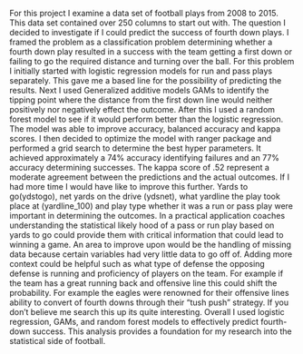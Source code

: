 For this project I examine a data set of football plays from 2008 to 2015. This data set contained over 250 columns to start out with. The question I decided to investigate if I could predict the success of fourth down plays. I framed the problem as a classification problem determining whether a fourth down play resulted in a success with the team getting a first down or failing to go the required distance and turning over the ball. For this problem I initially started with logistic regression models for run and pass plays separately. This gave me a based line for the possibility of predicting the results. Next I used Generalized additive models GAMs to identify the tipping point where the distance from the first down line would neither positively nor negatively effect the outcome. After this I used a random forest model to see if it would perform better than the logistic regression. The model was able to improve accuracy, balanced accuracy and kappa scores. I then decided to optimize the model with ranger package and performed a grid search to determine the best hyper parameters. It achieved approximately a 74% accuracy identifying failures and an 77% accuracy determining successes. The kappa score of .52 represent a moderate agreement between the predictions and the actual outcomes. If I had more time I would have like to improve this further. Yards to go(ydstogo), net yards on the drive (ydsnet), what yardline the play took place at (yardline_100) and play type whether it was a run or pass play were important in determining the outcomes. In a practical application coaches understanding the statistical likely hood of a pass or run play based on yards to go could provide them with critical information that could lead to winning a game. An area to improve upon would be the handling of missing data because certain variables had very little data to go off of. Adding more context could be helpful such as what type of defense the opposing defense is running and proficiency of players on the team. For example if the team has a great running back and offensive line this could shift the probability. For example the eagles were renowned for their offensive lines ability to convert of fourth downs through their “tush push” strategy. If you don’t believe me search this up its quite interesting. Overall I used logistic regression, GAMs, and random forest models to effectively predict fourth-down success. This analysis provides a foundation for my research into the statistical side of football.
